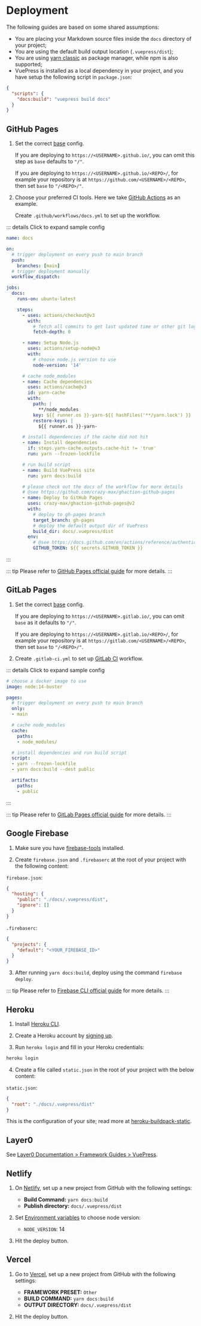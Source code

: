 # Deployment

The following guides are based on some shared assumptions:

- You are placing your Markdown source files inside the `docs` directory of your project;
- You are using the default build output location (`.vuepress/dist`);
- You are using [yarn classic](https://classic.yarnpkg.com/en/) as package manager, while npm is also supported;
- VuePress is installed as a local dependency in your project, and you have setup the following script in `package.json`:

```json
{
  "scripts": {
    "docs:build": "vuepress build docs"
  }
}
```

## GitHub Pages

1. Set the correct [base](../reference/config.md#base) config.

    If you are deploying to `https://<USERNAME>.github.io/`, you can omit this step as `base` defaults to `"/"`.

    If you are deploying to `https://<USERNAME>.github.io/<REPO>/`, for example your repository is at `https://github.com/<USERNAME>/<REPO>`, then set `base` to `"/<REPO>/"`.

2. Choose your preferred CI tools. Here we take [GitHub Actions](https://github.com/features/actions) as an example.

    Create `.github/workflows/docs.yml` to set up the workflow.

::: details Click to expand sample config
```yaml
name: docs

on:
  # trigger deployment on every push to main branch
  push:
    branches: [main]
  # trigger deployment manually
  workflow_dispatch:

jobs:
  docs:
    runs-on: ubuntu-latest

    steps:
      - uses: actions/checkout@v3
        with:
          # fetch all commits to get last updated time or other git log info
          fetch-depth: 0

      - name: Setup Node.js
        uses: actions/setup-node@v3
        with:
          # choose node.js version to use
          node-version: '14'

      # cache node_modules
      - name: Cache dependencies
        uses: actions/cache@v3
        id: yarn-cache
        with:
          path: |
            **/node_modules
          key: ${{ runner.os }}-yarn-${{ hashFiles('**/yarn.lock') }}
          restore-keys: |
            ${{ runner.os }}-yarn-

      # install dependencies if the cache did not hit
      - name: Install dependencies
        if: steps.yarn-cache.outputs.cache-hit != 'true'
        run: yarn --frozen-lockfile

      # run build script
      - name: Build VuePress site
        run: yarn docs:build

      # please check out the docs of the workflow for more details
      # @see https://github.com/crazy-max/ghaction-github-pages
      - name: Deploy to GitHub Pages
        uses: crazy-max/ghaction-github-pages@v2
        with:
          # deploy to gh-pages branch
          target_branch: gh-pages
          # deploy the default output dir of VuePress
          build_dir: docs/.vuepress/dist
        env:
          # @see https://docs.github.com/en/actions/reference/authentication-in-a-workflow#about-the-github_token-secret
          GITHUB_TOKEN: ${{ secrets.GITHUB_TOKEN }}
```
:::

::: tip
Please refer to [GitHub Pages official guide](https://pages.github.com/) for more details.
:::

## GitLab Pages

1. Set the correct [base](../reference/config.md#base) config.

    If you are deploying to `https://<USERNAME>.gitlab.io/`, you can omit `base` as it defaults to `"/"`.

    If you are deploying to `https://<USERNAME>.gitlab.io/<REPO>/`, for example your repository is at `https://gitlab.com/<USERNAME>/<REPO>`, then set `base` to `"/<REPO>/"`.

2. Create `.gitlab-ci.yml` to set up [GitLab CI](https://about.gitlab.com/stages-devops-lifecycle/continuous-integration/) workflow.

::: details Click to expand sample config
```yaml
# choose a docker image to use
image: node:14-buster

pages:
  # trigger deployment on every push to main branch
  only:
  - main

  # cache node_modules
  cache:
    paths:
    - node_modules/

  # install dependencies and run build script
  script:
  - yarn --frozen-lockfile
  - yarn docs:build --dest public

  artifacts:
    paths:
    - public
```
:::

::: tip
Please refer to [GitLab Pages official guide](https://docs.gitlab.com/ce/user/project/pages/#getting-started) for more details.
:::

## Google Firebase

1. Make sure you have [firebase-tools](https://www.npmjs.com/package/firebase-tools) installed.

2. Create `firebase.json` and `.firebaserc` at the root of your project with the following content:

`firebase.json`:

```json
{
  "hosting": {
    "public": "./docs/.vuepress/dist",
    "ignore": []
  }
}
```

`.firebaserc`:

```json
{
  "projects": {
    "default": "<YOUR_FIREBASE_ID>"
  }
}
```

3. After running `yarn docs:build`, deploy using the command `firebase deploy`.

::: tip
Please refer to [Firebase CLI official guide](https://firebase.google.com/docs/cli) for more details.
:::

## Heroku

1. Install [Heroku CLI](https://devcenter.heroku.com/articles/heroku-cli).

2. Create a Heroku account by [signing up](https://signup.heroku.com).

3. Run `heroku login` and fill in your Heroku credentials:

```bash
heroku login
```

4. Create a file called `static.json` in the root of your project with the below content:

`static.json`:

```json
{
  "root": "./docs/.vuepress/dist"
}
```

This is the configuration of your site; read more at [heroku-buildpack-static](https://github.com/heroku/heroku-buildpack-static).

## Layer0

See [Layer0 Documentation > Framework Guides > VuePress](https://docs.layer0.co/guides/vuepress).

## Netlify

1. On [Netlify](https://netlify.com), set up a new project from GitHub with the following settings:

    - **Build Command:** `yarn docs:build`
    - **Publish directory:** `docs/.vuepress/dist`

2. Set [Environment variables](https://docs.netlify.com/configure-builds/environment-variables) to choose node version:

    - `NODE_VERSION`: 14

3. Hit the deploy button.

## Vercel

1. Go to [Vercel](https://vercel.com), set up a new project from GitHub with the following settings:

    - **FRAMEWORK PRESET:** `Other`
    - **BUILD COMMAND:** `yarn docs:build` 
    - **OUTPUT DIRECTORY:** `docs/.vuepress/dist`
   
2. Hit the deploy button.
